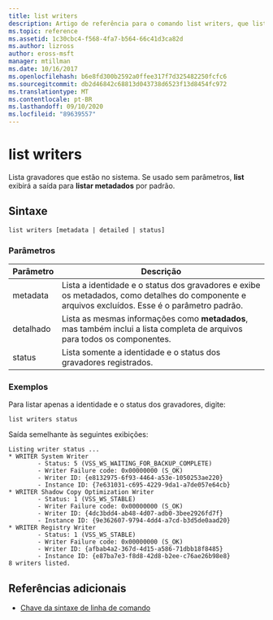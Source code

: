```yaml
---
title: list writers
description: Artigo de referência para o comando list writers, que lista os gravadores que estão no sistema.
ms.topic: reference
ms.assetid: 1c30cbc4-f568-4fa7-b564-66c41d3ca82d
ms.author: lizross
author: eross-msft
manager: mtillman
ms.date: 10/16/2017
ms.openlocfilehash: b6e8fd300b2592a0ffee317f7d325482250fcfc6
ms.sourcegitcommit: db2d46842c68813d043738d6523f13d8454fc972
ms.translationtype: MT
ms.contentlocale: pt-BR
ms.lasthandoff: 09/10/2020
ms.locfileid: "89639557"
---
```

# <a name="list-writers"></a>list writers

Lista gravadores que estão no sistema. Se usado sem parâmetros, **list** exibirá a saída para **listar metadados** por padrão.

## <a name="syntax"></a>Sintaxe

```
list writers [metadata | detailed | status]
```

### <a name="parameters"></a>Parâmetros

| Parâmetro | Descrição |
| --------- | ----------- |
| metadata | Lista a identidade e o status dos gravadores e exibe os metadados, como detalhes do componente e arquivos excluídos. Esse é o parâmetro padrão. |
| detalhado | Lista as mesmas informações como **metadados**, mas também inclui a lista completa de arquivos para todos os componentes. |
| status | Lista somente a identidade e o status dos gravadores registrados. |

### <a name="examples"></a>Exemplos

Para listar apenas a identidade e o status dos gravadores, digite:

```
list writers status
```

Saída semelhante às seguintes exibições:

```
Listing writer status ...
* WRITER System Writer
        - Status: 5 (VSS_WS_WAITING_FOR_BACKUP_COMPLETE)
        - Writer Failure code: 0x00000000 (S_OK)
        - Writer ID: {e8132975-6f93-4464-a53e-1050253ae220}
        - Instance ID: {7e631031-c695-4229-9da1-a7de057e64cb}
* WRITER Shadow Copy Optimization Writer
        - Status: 1 (VSS_WS_STABLE)
        - Writer Failure code: 0x00000000 (S_OK)
        - Writer ID: {4dc3bdd4-ab48-4d07-adb0-3bee2926fd7f}
        - Instance ID: {9e362607-9794-4dd4-a7cd-b3d5de0aad20}
* WRITER Registry Writer
        - Status: 1 (VSS_WS_STABLE)
        - Writer Failure code: 0x00000000 (S_OK)
        - Writer ID: {afbab4a2-367d-4d15-a586-71dbb18f8485}
        - Instance ID: {e87ba7e3-f8d8-42d8-b2ee-c76ae26b98e8}
8 writers listed.
```

## <a name="additional-references"></a>Referências adicionais

- [Chave da sintaxe de linha de comando](command-line-syntax-key.md)